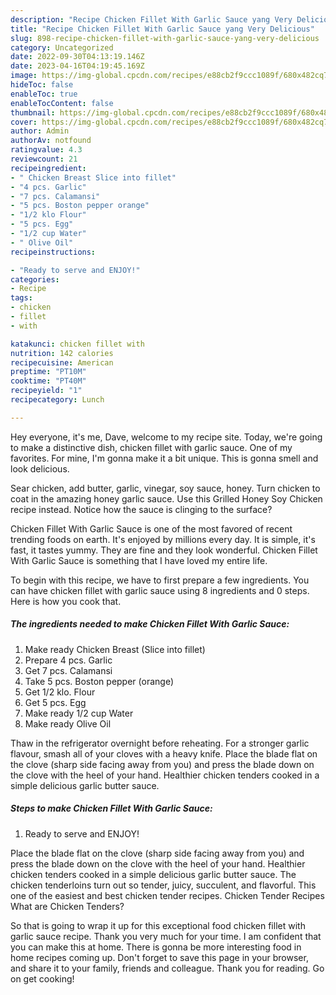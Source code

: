 ```yaml
---
description: "Recipe Chicken Fillet With Garlic Sauce yang Very Delicious"
title: "Recipe Chicken Fillet With Garlic Sauce yang Very Delicious"
slug: 898-recipe-chicken-fillet-with-garlic-sauce-yang-very-delicious
category: Uncategorized
date: 2022-09-30T04:13:19.146Z
date: 2023-04-16T04:19:45.169Z
image: https://img-global.cpcdn.com/recipes/e88cb2f9ccc1089f/680x482cq70/chicken-fillet-with-garlic-sauce-recipe-main-photo.jpg
hideToc: false
enableToc: true
enableTocContent: false
thumbnail: https://img-global.cpcdn.com/recipes/e88cb2f9ccc1089f/680x482cq70/chicken-fillet-with-garlic-sauce-recipe-main-photo.jpg
cover: https://img-global.cpcdn.com/recipes/e88cb2f9ccc1089f/680x482cq70/chicken-fillet-with-garlic-sauce-recipe-main-photo.jpg
author: Admin
authorAv: notfound
ratingvalue: 4.3
reviewcount: 21
recipeingredient:
- " Chicken Breast Slice into fillet"
- "4 pcs. Garlic"
- "7 pcs. Calamansi"
- "5 pcs. Boston pepper orange"
- "1/2 klo Flour"
- "5 pcs. Egg"
- "1/2 cup Water"
- " Olive Oil"
recipeinstructions:

- "Ready to serve and ENJOY!"
categories:
- Recipe
tags:
- chicken
- fillet
- with

katakunci: chicken fillet with 
nutrition: 142 calories
recipecuisine: American
preptime: "PT10M"
cooktime: "PT40M"
recipeyield: "1"
recipecategory: Lunch

---
```



Hey everyone, it's me, Dave, welcome to my recipe site. Today, we're going to make a distinctive dish, chicken fillet with garlic sauce. One of my favorites. For mine, I'm gonna make it a bit unique. This is gonna smell and look delicious.

Sear chicken, add butter, garlic, vinegar, soy sauce, honey. Turn chicken to coat in the amazing honey garlic sauce. Use this Grilled Honey Soy Chicken recipe instead. Notice how the sauce is clinging to the surface?

Chicken Fillet With Garlic Sauce is one of the most favored of recent trending foods on earth. It's enjoyed by millions every day. It is simple, it's fast, it tastes yummy. They are fine and they look wonderful. Chicken Fillet With Garlic Sauce is something that I have loved my entire life.


To begin with this recipe, we have to first prepare a few ingredients. You can have chicken fillet with garlic sauce using 8 ingredients and 0 steps. Here is how you cook that.

<!--inarticleads1-->

##### The ingredients needed to make Chicken Fillet With Garlic Sauce:

1. Make ready  Chicken Breast (Slice into fillet)
1. Prepare 4 pcs. Garlic
1. Get 7 pcs. Calamansi
1. Take 5 pcs. Boston pepper (orange)
1. Get 1/2 klo. Flour
1. Get 5 pcs. Egg
1. Make ready 1/2 cup Water
1. Make ready  Olive Oil


Thaw in the refrigerator overnight before reheating. For a stronger garlic flavour, smash all of your cloves with a heavy knife. Place the blade flat on the clove (sharp side facing away from you) and press the blade down on the clove with the heel of your hand. Healthier chicken tenders cooked in a simple delicious garlic butter sauce. 

<!--inarticleads2-->

##### Steps to make Chicken Fillet With Garlic Sauce:


1. Ready to serve and ENJOY!

Place the blade flat on the clove (sharp side facing away from you) and press the blade down on the clove with the heel of your hand. Healthier chicken tenders cooked in a simple delicious garlic butter sauce. The chicken tenderloins turn out so tender, juicy, succulent, and flavorful. This one of the easiest and best chicken tender recipes. Chicken Tender Recipes What are Chicken Tenders? 

So that is going to wrap it up for this exceptional food chicken fillet with garlic sauce recipe. Thank you very much for your time. I am confident that you can make this at home. There is gonna be more interesting food in home recipes coming up. Don't forget to save this page in your browser, and share it to your family, friends and colleague. Thank you for reading. Go on get cooking!
